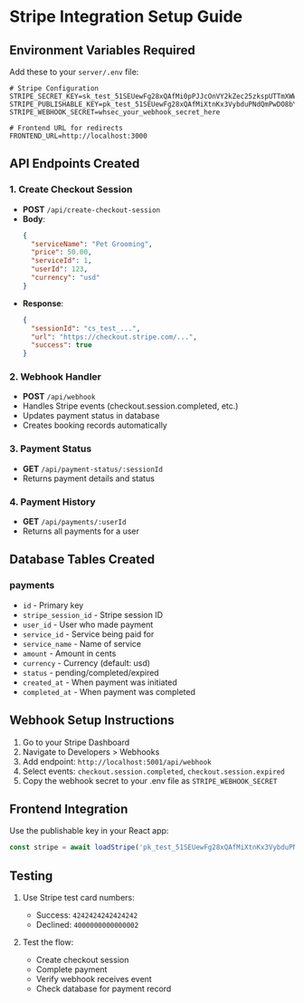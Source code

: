 # Stripe Integration Setup Guide

## Environment Variables Required

Add these to your `server/.env` file:

```env
# Stripe Configuration
STRIPE_SECRET_KEY=sk_test_51SEUewFg28xQAfMi0pPJJcOnVY2kZec25zkspUTTmXWW5jZeU9M8pb8tilKddVvVRdR59ParCFeSbBHRU1LOULqW00kKMzSiy4
STRIPE_PUBLISHABLE_KEY=pk_test_51SEUewFg28xQAfMiXtnKx3VybduPNdQmPwDO8bYIOZBpI7R6SwZTbVARm5Jez8Vdc7mSa50V4TgxBcalHa76SDti00BtzjrmdB
STRIPE_WEBHOOK_SECRET=whsec_your_webhook_secret_here

# Frontend URL for redirects
FRONTEND_URL=http://localhost:3000
```

## API Endpoints Created

### 1. Create Checkout Session
- **POST** `/api/create-checkout-session`
- **Body**: 
  ```json
  {
    "serviceName": "Pet Grooming",
    "price": 50.00,
    "serviceId": 1,
    "userId": 123,
    "currency": "usd"
  }
  ```
- **Response**: 
  ```json
  {
    "sessionId": "cs_test_...",
    "url": "https://checkout.stripe.com/...",
    "success": true
  }
  ```

### 2. Webhook Handler
- **POST** `/api/webhook`
- Handles Stripe events (checkout.session.completed, etc.)
- Updates payment status in database
- Creates booking records automatically

### 3. Payment Status
- **GET** `/api/payment-status/:sessionId`
- Returns payment details and status

### 4. Payment History
- **GET** `/api/payments/:userId`
- Returns all payments for a user

## Database Tables Created

### payments
- `id` - Primary key
- `stripe_session_id` - Stripe session ID
- `user_id` - User who made payment
- `service_id` - Service being paid for
- `service_name` - Name of service
- `amount` - Amount in cents
- `currency` - Currency (default: usd)
- `status` - pending/completed/expired
- `created_at` - When payment was initiated
- `completed_at` - When payment was completed

## Webhook Setup Instructions

1. Go to your Stripe Dashboard
2. Navigate to Developers > Webhooks
3. Add endpoint: `http://localhost:5001/api/webhook`
4. Select events: `checkout.session.completed`, `checkout.session.expired`
5. Copy the webhook secret to your .env file as `STRIPE_WEBHOOK_SECRET`

## Frontend Integration

Use the publishable key in your React app:
```javascript
const stripe = await loadStripe('pk_test_51SEUewFg28xQAfMiXtnKx3VybduPNdQmPwDO8bYIOZBpI7R6SwZTbVARm5Jez8Vdc7mSa50V4TgxBcalHa76SDti00BtzjrmdB');
```

## Testing

1. Use Stripe test card numbers:
   - Success: `4242424242424242`
   - Declined: `4000000000000002`

2. Test the flow:
   - Create checkout session
   - Complete payment
   - Verify webhook receives event
   - Check database for payment record

